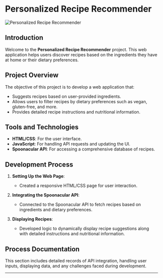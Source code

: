 # Personalized Recipe Recommender

![Personalized Recipe Recommender](path/to/your/image.jpg)

## Introduction

Welcome to the **Personalized Recipe Recommender** project. This web application helps users discover recipes based on the ingredients they have at home or their dietary preferences.

## Project Overview

The objective of this project is to develop a web application that:
- Suggests recipes based on user-provided ingredients.
- Allows users to filter recipes by dietary preferences such as vegan, gluten-free, and more.
- Provides detailed recipe instructions and nutritional information.

## Tools and Technologies
- **HTML/CSS**: For the user interface.
- **JavaScript**: For handling API requests and updating the UI.
- **Spoonacular API**: For accessing a comprehensive database of recipes.

## Development Process

1. **Setting Up the Web Page**:
   - Created a responsive HTML/CSS page for user interaction.

2. **Integrating the Spoonacular API**:
   - Connected to the Spoonacular API to fetch recipes based on ingredients and dietary preferences.

3. **Displaying Recipes**:
   - Developed logic to dynamically display recipe suggestions along with detailed instructions and nutritional information.

## Process Documentation

This section includes detailed records of API integration, handling user inputs, displaying data, and any challenges faced during development.

---